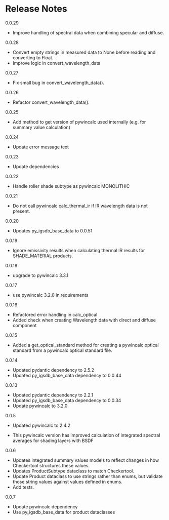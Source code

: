 # Release Notes

0.0.29

- Improve handling of spectral data when combining specular and diffuse.

0.0.28

- Convert empty strings in measured data to None before reading and converting to Float.
- Improve logic in convert_wavelength_data

0.0.27

- Fix small bug in convert_wavelength_data().

0.0.26

- Refactor convert_wavelength_data().

0.0.25

- Add method to get version of pywincalc used internally (e.g. for summary value calculation)

0.0.24

- Update error message text

0.0.23

- Update dependencies

0.0.22

- Handle roller shade subtype as pywincalc MONOLITHIC

0.0.21

- Do not call pywincalc calc_thermal_ir if IR wavelength data is not present.

0.0.20

- Updates py_igsdb_base_data to 0.0.51

0.0.19

- Ignore emissivity results when calculating thermal IR results for SHADE_MATERIAL products.

0.0.18

- upgrade to pywincalc 3.3.1

0.0.17

- use pywincalc 3.2.0 in requirements

0.0.16

- Refactored error handling in calc_optical
- Added check when creating Wavelength data with direct and diffuse component

0.0.15

- Added a get_optical_standard method for creating a pywincalc optical standard from a pywincalc optical standard file.

0.0.14

- Updated pydantic dependency to 2.5.2
- Updated py_igsdb_base_data dependency to 0.0.44

0.0.13

- Updated pydantic dependency to 2.2.1
- Updated py_igsdb_base_data dependency to 0.0.34
- Update pywincalc to 3.2.0

0.0.5

- Updated pywincalc to 2.4.2

- This pywincalc version has improved calculation of integrated spectral averages for shading layers with BSDF

0.0.6

- Updates integrated summary values models to reflect changes in how Checkertool structures these values.
- Updates ProductSubtype dataclass to match Checkertool.
- Update Product dataclass to use strings rather than enums, but validate those string values against values defined in
enums.
- Add tests.

0.0.7

- Update pywincalc dependency
- Use py_igsdb_base_data for product dataclasses
